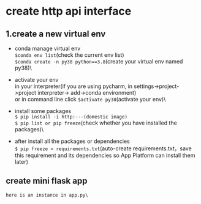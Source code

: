 # create http api interface
## 1.create a new virtual env
- conda manage virtual env\
    `$conda env list`(check the current env list)\
    `$conda create -n py38 python==3.8`(create your virtual env named py38)\
- activate your env\
    in your interpreter(if you are using pycharm, in settings->project->project interpreter-> add->conda environment)\
    or in command line click `$activate py38`(activate your env)\
- install some packages\
    `$ pip install -i http:---(domestic image)`\
    `$ pip list or pip freeze`(check whether you have installed the packages)\
  
- after install all the packages or dependencies\
    `$ pip freeze > requirements.txt`(auto-create requirements.txt，save this requirement and its dependencies so App Platform can install them later)
        
## create mini flask app
    here is an instance in app.py\ 